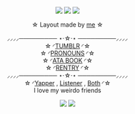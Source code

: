 <p align="center">

<img src="https://media.discordapp.net/attachments/1013237702587580446/1418884126874013716/plain_tribios.png?ex=68cfbe51&is=68ce6cd1&hm=e116579a023199b68cd5a3d9f5f7cca4752d2bfd319e2315029b3c751772d947&=&format=webp&quality=lossless&width=1408&height=792">
<img src="https://media.discordapp.net/attachments/1013237702587580446/1418618546694656182/tribbios_userbar_1.png?ex=68cf6fba&is=68ce1e3a&hm=e0ffc6394e499e5d8c82b62034e735b4c9b3e745a1fe6f0b17f283cb88b61a19&=&format=webp&quality=lossless&width=385&height=21">
<img src="https://media.discordapp.net/attachments/1013237702587580446/1418621736978743499/tribbios_userbar_2.png?ex=68cf72b2&is=68ce2132&hm=384501611979e017ac2552bf0c7f03014793c6d14e4401fb3b27b5be1eb30e03&=&format=webp&quality=lossless&width=385&height=21">
<div align="center"

 ☆ Layout made by [me](https://www.tumblr.com/check1t/795132776455225344/tribios-tumblr-layout) ☆

⸝⸝⸝⸝───────── ⋆⋅☆⋅⋆ ─────────⸝⸝⸝⸝<br>
☆ ◜[TUMBLR](https://www.tumblr.com/check1t) ◜☆<br> ☆ ◜[PRONOUNS](https://pronouns.cc/@V1NCENSE) ◜☆<br> ☆ ◜[ATA BOOK](https://vinyl.atabook.org/) ◜☆<br> ☆ ◜[RENTRY](https://rentry.co/undyingmydeimos) ◜☆<br>
⸝⸝⸝⸝───────── ⋆⋅☆⋅⋆ ─────────⸝⸝⸝⸝<br>
☆ ◜[Yapper](https://github.com/phaexie) , [Listener](https://github.com/ToasterTheFox) , [Both](https://github.com/V1NCENSE) ◜☆<br>
I love my weirdo friends

<img src="https://media.discordapp.net/attachments/1013237702587580446/1418618545985683669/tribbios_userbar.png?ex=68cf6fba&is=68ce1e3a&hm=cf5f22fdd222c2e6c4f6c02b0f16493e0a0d323ae1f3df2afe3eab947a76e183&=&format=webp&quality=lossless&width=385&height=21">
<img src="https://media.discordapp.net/attachments/1013237702587580446/1418887094159409202/Untitled175_20250920121022.png?ex=68cfc114&is=68ce6f94&hm=944f0db3dc1e126ca96149ad9a17de1bf4296582e4e5b9a1914ee1d9b6784b60&=&format=webp&quality=lossless&width=1408&height=589">
